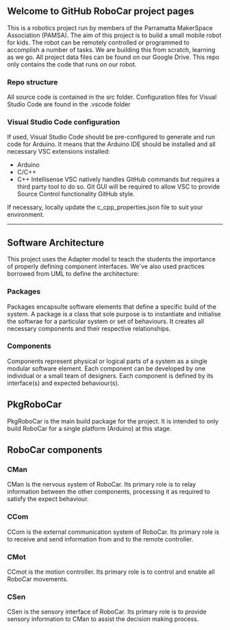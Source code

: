 ## Welcome to GitHub RoboCar project pages

This is a robotics project run by members of the Parramatta MakerSpace Association (PAMSA).
The aim of this project is to build a small mobile robot for kids.
The robot can be remotely controlled or programmed to accomplish a number of tasks.
We are building this from scratch, learning as we go.
All project data files can be found on our Google Drive. This repo only contains the code that runs on our robot.

### Repo structure

All source code is contained in the src folder.
Configuration files for Visual Studio Code are found in the .vscode folder

### Visual Studio Code configuration

If used, Visual Studio Code should be pre-configured to generate and run code for Arduino.
It means that the Arduino IDE should be installed and all necessary VSC extensions installed:
- Arduino
- C/C++
- C++ Intellisense
VSC natively handles GitHub commands but requires a third party tool to do so. Git GUI will be required to allow VSC to provide Source Control functionality GitHub style.

If necessary, locally update the c_cpp_properties.json file to suit your environment.

---
## Software Architecture

This project uses the Adapter model to teach the students the importance of properly defining component interfaces.
We've also used practices borrowed from UML to define the architecture:

### Packages
Packages encapsulte software elements that define a specific build of the system.
A package is a class that sole purpose is to instantiate and initialise the softwrae for a particular system or set of behaviours.
It creates all necessary components and their respective relationships.

### Components
Components represent physical or logical parts of a system as a single modular software element.
Each component can be developed by one individual or a small team of designers.
Each component is defined by its interface(s) and expected behaviour(s).

## PkgRoboCar
PkgRoboCar is the main build package for the project.
It is intended to only build RoboCar for a single platform (Arduino) at this stage.

## RoboCar components
### CMan
CMan is the nervous system of RoboCar.
Its primary role is to relay information between the other components, processing it as required to satisfy the expect behaviour.

### CCom
CCom is the external communication system of RoboCar.
Its primary role is to receive and send information from and to the remote controller.

### CMot
CCmot is the motion controller.
Its primary role is to control and enable all RoboCar movements.

### CSen
CSen is the sensory interface of RoboCar.
Its primary role is to provide sensory information to CMan to assist the decision making process.
